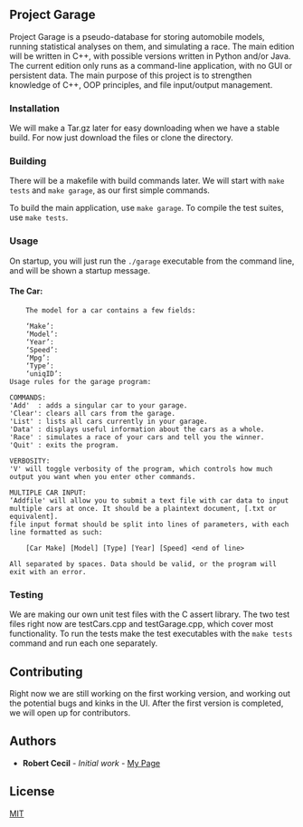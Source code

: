 ## Project Garage

Project Garage is a pseudo-database for storing automobile models, running statistical analyses on them, and simulating a race. The main edition will be written in C++, with possible versions written in Python and/or Java.
The current edition only runs as a command-line application, with no GUI or persistent data. The main purpose of this project is to strengthen knowledge of C++, OOP principles, and file input/output management.

### Installation
We will make a Tar.gz later for easy downloading when we have a stable build. For now just download the files or clone the directory.

### Building
There will be a makefile with build commands later.
We will start with `make tests` and `make garage`, as our first simple commands.

To build the main application, use `make garage`.
To compile the test suites, use `make tests`.

### Usage
On startup, you will just run the `./garage` executable from the command line, and will be shown a startup message.

#### The Car:
		The model for a car contains a few fields:

		‘Make’:
		‘Model’:
		‘Year’:
		‘Speed’:
		‘Mpg’:
		‘Type’:
		‘uniqID’:
    Usage rules for the garage program:  
        
    COMMANDS:  
    'Add'  : adds a singular car to your garage.   
    'Clear': clears all cars from the garage.  
    'List' : lists all cars currently in your garage.  
    'Data' : displays useful information about the cars as a whole.    
    'Race' : simulates a race of your cars and tell you the winner.   
    'Quit' : exits the program.    
        
    VERBOSITY:    
    'V' will toggle verbosity of the program, which controls how much output you want when you enter other commands.    
        
    MULTIPLE CAR INPUT:    
    ‘Addfile' will allow you to submit a text file with car data to input multiple cars at once. It should be a plaintext document, [.txt or equivalent].   
    file input format should be split into lines of parameters, with each line formatted as such:    

        [Car Make] [Model] [Type] [Year] [Speed] <end of line> 
    
    All separated by spaces. Data should be valid, or the program will exit with an error.    





### Testing
We are making our own unit test files with the C assert library. The two test files right now are testCars.cpp and testGarage.cpp, which cover most functionality.
To run the tests make the test executables with the `make tests` command and run each one separately.


## Contributing
Right now we are still working on the first working version, and working out the potential bugs and kinks in the UI.
After the first version is completed, we will open up for contributors.


## Authors

* **Robert Cecil** - *Initial work* - [My Page](https://github.com/rhino9686)

## License
[MIT](https://choosealicense.com/licenses/mit/)
